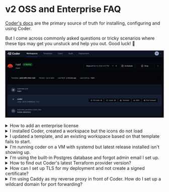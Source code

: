 # v2 OSS and Enterprise FAQ

[Coder's docs](https://github.com/coder/coder/tree/main/docs) are the primary
source of truth for installing, configuring and using Coder.

But I come across commonly asked questions or tricky scenarios where these tips
may get you unstuck and help you out. Good luck! 🥳 

![Rust CLion Workspace UI](./images/rust-clion-workspace.png)

<details>
    <summary>How to add an enterprise license</summary>
<br/>

Contact sales@coder.com to get a v2 enterprise trial key.

<br/>

> Install your Coder CLI and server to the latest release

<br/>

If the license is a text string


```sh    
coder licenses add -l 1f5...765
```

If the license is in a file

```sh
coder licenses add -f <path/filename>
```

</details>

<details>
    <summary>I installed Coder, created a workspace but the icons do not load</summary>
<br/>

An important concept to understand is that Coder creates workspaces which have
an agent that must be able to reach the `coder server`.

If the `CODER_ACCESS_URL` is not accessible from a workspace, the workspace may
build, but the agent cannot reach Coder, and thus the missing icons. e.g.,
Terminal, IDEs, Apps.

<br/>

> By default, `coder server` automatically creates an Internet-accessible
> reverse proxy so that workspaces you create can reach the server. 

<br/>

If you are doing a standalone install, e.g., on a Macbook and want to build
workspaces in Docker Desktop, everything is self-contained and workspaces
(containers in Docker Desktop) can reach the Coder server.


```sh    
coder server --access-url http://localhost:3000 --address 0.0.0.0:3000
```

> Even `coder server` which creates a reverse proxy, will let you use
> http://localhost to access Coder from a browser.


</details>

<details>
    <summary>I updated a template, and an existing workspace based on that template fails to start.</summary>
<br/>

I used to be a big fan of input variables in my templates e.g., prompt the user
to choose a [code-server](https://github.com/coder/code-server) [VS
Code](https://code.visualstudio.com/) IDE release, a [container
image](https://hub.docker.com/u/codercom), a [VS Code
extension](https://marketplace.visualstudio.com/vscode). But you have to
understand if you remove any of those values in a template, existing workspaces
that use those removed values will fail to start since the Terraform state will
not be in sync with the new template.

But there's little known CLI sub-command called `update` that will re-prompt the
user to re-enter the input variables thus saving your workspace from a failed
status.

```sh    
coder update --always-prompt <workspace name>
```

</details>

<details>
    <summary>I'm running coder on a VM with systemd but latest release installed isn't showing up.</summary>
<br/>

One of my Coder deployments is a 2 shared vCPU systemd service.

When I upgrade to the latest release, you need to reload the daemon then restart
the Coder service. This ensures the `systemd` daemon does not try to reference
to previous Coder release service since the unit file has changed.

```sh    
curl -fsSL https://coder.com/install.sh | sh
sudo systemctl daemon-reload
sudo systemctl restart coder.service
```

</details>

<details>
    <summary>I'm using the built-in Postgres database and forgot admin email I set up.</summary>
<br/>

1. Run the following `coder server` to retrieve the `psql` connection URL which
   includes the database user and password.
2. `psql` into Postgres, and do a select query on the `users` table.
3. Restart the `coder server`, pull up the Coder UI and log in (hope you
   remembered your password 😆)

```sh    
coder server postgres-builtin-url
psql "postgres://coder@localhost:53737/coder?sslmode=disable&password=I2S...pTk"
```

</details>

<details>
    <summary>How to find out Coder's latest Terraform provider version?</summary>
<br/>

[Coder is on the HashiCorp's TerraForm
registry](https://registry.terraform.io/providers/coder/coder/latest). Check
this frequently to make sure you are on the latest version.

Sometimes you can notice the version has changed and `resource` configurations
have either been deprecated or new ones added when you get warnings or errors
creating and pushing templates.

</details>

<details>
    <summary>How can I set up TLS for my deployment and not create a signed certificate?</summary>
<br/>

Caddy is an easy-to-configure reverse proxy that also automatically creates certificates from Let's Encrypt. [Install docs here](https://caddyserver.com/docs/quick-starts/reverse-proxy) You can start Caddy as a systemd service.

The Caddyfile configuration will like this where 127.0.0.1:3000 is your `CODER_ACCESS_URL`:

```sh
coder.example.com {

	reverse_proxy 127.0.0.1:3000

	tls {
		issuer acme {
			email mark@example.com		
		}		
	}

}
```

</details>

<details>
    <summary>I'm using Caddy as my reverse proxy in front of Coder. How do I set up a wildcard domain for port forwarding?</summary>
<br/>

You need to give Caddy your DNS provider's credentials to create wildcard certificates. This involves building the Caddy binary [from source](https://github.com/caddyserver/caddy) with the DNS provider plugin added. e.g., [Google Cloud DNS provider here](https://github.com/caddy-dns/googleclouddns) 

You will need to add Go to your host running Coder to compile Caddy. Then replace the existing Caddy binary in `usr/bin` and restart the Caddy service.

The updated Caddyfile configuration will like this:

```sh
*.coder.example.com, coder.example.com {

	reverse_proxy 127.0.0.1:3000

	tls {
		issuer acme {
			email mark@example.com
			dns googleclouddns {
				gcp_project my-gcp-project
			}			
		}		
	}

}
```

</details>